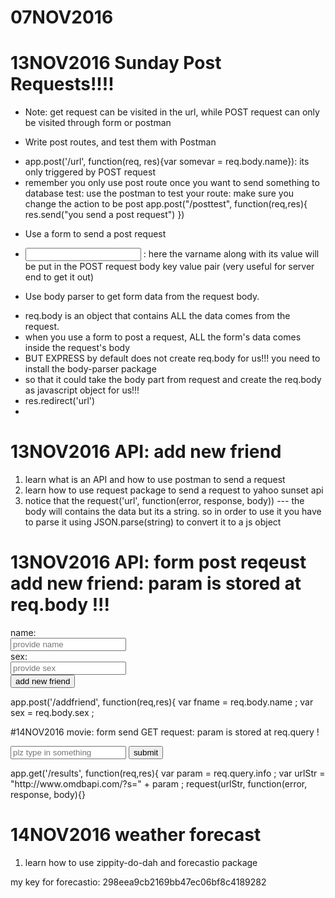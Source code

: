 # 07NOV2016 


# 13NOV2016 Sunday Post Requests!!!!
- Note: get request can be visited in the url, while POST request can only be visited through form or postman
* Write post routes, and test them with Postman
- app.post('/url', function(req, res){var somevar = req.body.name}): its only triggered by POST request
- remember you only use post route once you want to send something to database 
test: use the postman to test your route: make sure you change the action to be post 
app.post("/posttest", function(req,res){
    res.send("you send a post request")
})

* Use a form to send a post request
- <input name="varname"> : here the varname along with its value will be put in the POST request body
key value pair (very useful for server end to get it out)

* Use body parser to get form data from the request body.
- req.body is an object that contains ALL the data comes from the request.
- when you use a form to post a request, ALL the form's data comes inside the request's body
- BUT EXPRESS by default does not create req.body for us!!! you need to install the body-parser package
- so  that it could take the body part from request and create the req.body as javascript object for us!!!
- res.redirect('url')
- 


# 13NOV2016 API: add new friend
1) learn what is an API and how to use postman to send a request 
2) learn how to use request package to send a request to yahoo sunset api 
3) notice that the request('url', function(error, response, body)) --- the body will contains the data but its a string. so in order to use it 
you have to parse it using JSON.parse(string) to convert it to a js object 

# 13NOV2016 API: form post reqeust add new friend: param is stored at req.body !!! 
<form action="/addfriend" method="POST">
    name: <br/>
    <input type="text" name="name"  placeholder="provide name"></input>
    <br/>
    sex: <br/>
    <input type="text" name="sex" placeholder="provide sex"></input>
    <br/>
    <button>add new friend</button>
</form>
app.post('/addfriend', function(req,res){
    var fname  = req.body.name ;
    var sex = req.body.sex ; 

#14NOV2016 movie: form send GET request: param is stored at req.query !
<form action="/results" method = "GET">
    <input type="text" name="info" placeholder = "plz type in something"></input>
    <button>submit</button>
</form>
app.get('/results', function(req,res){
    var param = req.query.info ; 
    var urlStr = "http://www.omdbapi.com/?s=" + param ; 
    request(urlStr, function(error, response, body){}

# 14NOV2016 weather forecast 
1) learn how to use zippity-do-dah and forecastio package 


my key for forecastio: 298eea9cb2169bb47ec06bf8c4189282
